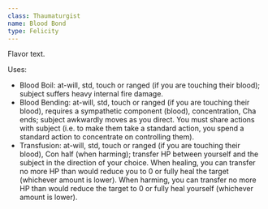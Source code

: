 ```yaml
---
class: Thaumaturgist
name: Blood Bond
type: Felicity
---
```


Flavor text.

Uses:
- Blood Boil: at-will, std, touch or ranged (if you are touching their blood); subject suffers heavy internal fire damage.
- Blood Bending: at-will, std, touch or ranged (if you are touching their blood), requires a sympathetic component (blood), concentration, Cha ends; subject awkwardly moves as you direct. You must share actions with subject (i.e. to make them take a standard action, you spend a standard action to concentrate on controlling them).
- Transfusion: at-will, std, touch or ranged (if you are touching their blood), Con half (when harming); transfer HP between yourself and the subject in the direction of your choice. When healing, you can transfer no more HP than would reduce you to 0 or fully heal the target (whichever amount is lower). When harming, you can transfer no more HP than would reduce the target to 0 or fully heal yourself (whichever amount is lower). 